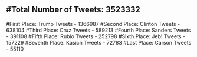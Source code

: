 #Total Number of Tweets: 3523332 
---
#First Place: Trump Tweets - 1366987
#Second Place: Clinton Tweets - 638104
#Third Place: Cruz Tweets - 589213
#Fourth Place: Sanders Tweets - 391108
#Fifth Place: Rubio Tweets - 252798
#Sixth Place: Jeb! Tweets - 157229
#Seventh Place: Kasich Tweets - 72783
#Last Place: Carson Tweets - 55110
